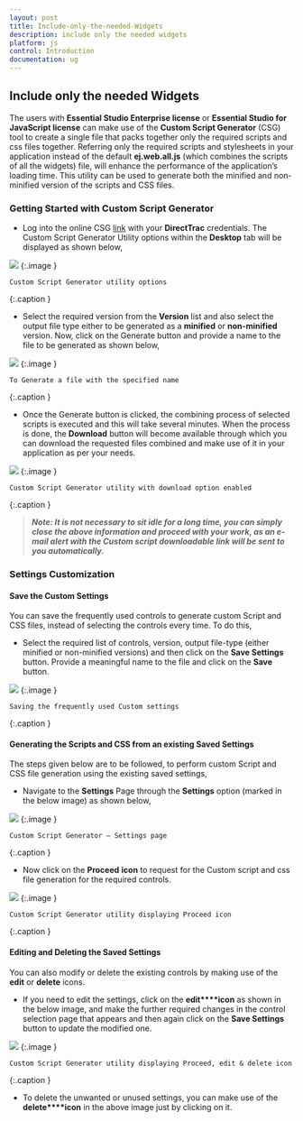 ```yaml
---
layout: post
title: Include-only-the-needed-Widgets
description: include only the needed widgets
platform: js
control: Introduction
documentation: ug
---
```


## Include only the needed Widgets

The users with **Essential Studio Enterprise license** or **Essential Studio for JavaScript license** can make use of the **Custom Script Generator** (CSG) tool to create a single file that packs together only the required scripts and css files together. Referring only the required scripts and stylesheets in your application instead of the default **ej.web.all.js** (which combines the scripts of all the widgets) file, will enhance the performance of the application’s loading time. This utility can be used to generate both the minified and non-minified version of the scripts and CSS files.

### Getting Started with Custom Script Generator

* Log into the online CSG [link](http://csg.syncfusion.com/) with your **DirectTrac** credentials. The Custom Script Generator Utility options within the **Desktop** tab will be displayed as shown below,

![](Include-only-the-needed-Widgets_images/Include-only-the-needed-Widgets_img1.png)
{:.image }

    Custom Script Generator utility options
{:.caption }






* Select the required version from the **Version** list and also select the output file type either to be generated as a **minified** or **non-minified** version. Now, click on the Generate button and provide a name to the file to be generated as shown below,

![](Include-only-the-needed-Widgets_images/Include-only-the-needed-Widgets_img2.png)
{:.image }

    To Generate a file with the specified name
{:.caption }






* Once the Generate button is clicked, the combining process of selected scripts is executed and this will take several minutes. When the process is done, the **Download** button will become available through which you can download the requested files combined and make use of it in your application as per your needs.

![](Include-only-the-needed-Widgets_images/Include-only-the-needed-Widgets_img3.png)
{:.image }

    Custom Script Generator utility with download option enabled
{:.caption }


    




> _**Note: It is not necessary to sit idle for a long time, you can simply close the above information and proceed with your work, as an e-mail alert with the Custom script downloadable link will be sent to you automatically.**_ 



### Settings Customization

#### Save the Custom Settings

You can save the frequently used controls to generate custom Script and CSS files, instead of selecting the controls every time. To do this, 

* Select the required list of controls, version, output file-type (either minified or non-minified versions) and then click on the **Save Settings** button. Provide a meaningful name to the file and click on the **Save** button.

![](Include-only-the-needed-Widgets_images/Include-only-the-needed-Widgets_img4.png)
{:.image }

    Saving the frequently used Custom settings
{:.caption }




#### Generating the Scripts and CSS from an existing Saved Settings

The steps given below are to be followed, to perform custom Script and CSS file generation using the existing saved settings,

* Navigate to the **Settings** Page through the **Settings** option (marked in the below image) as shown below,

![](Include-only-the-needed-Widgets_images/Include-only-the-needed-Widgets_img5.png)
{:.image }

    Custom Script Generator – Settings page
{:.caption }






* Now click on the **Proceed** **icon** to request for the Custom script and css file generation for the required controls.

![](Include-only-the-needed-Widgets_images/Include-only-the-needed-Widgets_img6.png)
{:.image }

    Custom Script Generator utility displaying Proceed icon
{:.caption }




#### Editing and Deleting the Saved Settings

You can also modify or delete the existing controls by making use of the **edit** or **delete** icons.

* If you need to edit the settings, click on the **edit****icon** as shown in the below image, and make the further required changes in the control selection page that appears and then again click on the **Save Settings** button to update the modified one.

![](Include-only-the-needed-Widgets_images/Include-only-the-needed-Widgets_img7.png)
{:.image }

    Custom Script Generator utility displaying Proceed, edit & delete icon
{:.caption }




* To delete the unwanted or unused settings, you can make use of the **delete****icon** in the above image just by clicking on it.

